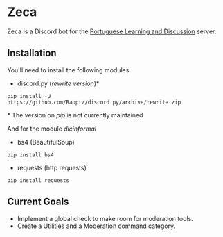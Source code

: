 # Zeca
Zeca is a Discord bot for the [Portuguese Learning and Discussion](https://discord.gg/xMwmBZe) server.

## Installation

You'll need to install the following modules
- discord.py (*rewrite version*)\*

```pip install -U https://github.com/Rapptz/discord.py/archive/rewrite.zip```

\* The version on *pip* is not currently maintained

And for the module *dicinformal*
- bs4 (BeautifulSoup)

```pip install bs4```

- requests (http requests)

```pip install requests```

## Current Goals

 - Implement a global check to make room for moderation tools.
 - Create a Utilities and a Moderation command category.
